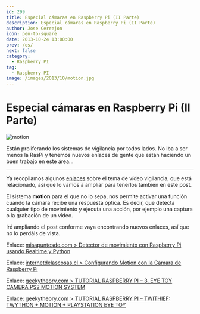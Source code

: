 ```yaml
---
id: 299
title: Especial cámaras en Raspberry Pi (II Parte)
description: Especial cámaras en Raspberry Pi (II Parte)
author: Jose Cerrejon
icon: pen-to-square
date: 2013-10-24 13:00:00
prev: /es/
next: false
category:
  - Raspberry PI
tag:
  - Raspberry PI
image: /images/2013/10/motion.jpg
---
```


# Especial cámaras en Raspberry Pi (II Parte)

![motion](/images/2013/10/motion.jpg)

Están proliferando los sistemas de vigilancia por todos lados. No iba a ser menos la RasPi y tenemos nuevos enlaces de gente que están haciendo un buen trabajo en este área...

- - -
Ya recopilamos algunos [enlaces](/post.php?id=290) sobre el tema de vídeo vigilancia, que está relacionado, así que lo vamos a ampliar para tenerlos también en este post.

El sistema **motion** para el que no lo sepa, nos permite activar una función cuando la cámara recibe una respuesta óptica. Es decir, que detecta cualquier tipo de movimiento y ejecuta una acción, por ejemplo una captura o la grabación de un vídeo.

Iré ampliando el post conforme vaya encontrando nuevos enlaces, así que no lo perdáis de vista.

Enlace: [misapuntesde.com > Detector de movimiento con Raspberry Pi usando Realtime y Python](/post.php?id=147)

Enlace: [internetdelascosas.cl > Configurando Motion con la Cámara de Raspberry Pi](http://www.internetdelascosas.cl/2013/10/13/configurando-motion-con-la-camara-de-raspberry-pi/)

Enlace: [geekytheory.com > TUTORIAL RASPBERRY PI – 3. EYE TOY CAMERA PS2 MOTION SYSTEM](http://geekytheory.com/tutorial-raspberry-pi-3-eye-toy-camera-ps2-motion-system/)

Enlace: [geekytheory.com > TUTORIAL RASPBERRY PI – TWITHIEF: TWYTHON + MOTION + PLAYSTATION EYE TOY](http://geekytheory.com/twithief-twython-motion-playstation-eye-toy/)

